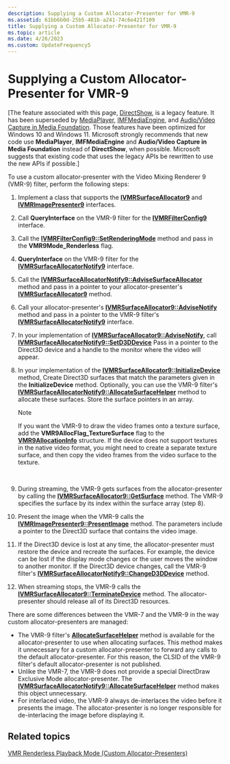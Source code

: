 ```yaml
---
description: Supplying a Custom Allocator-Presenter for VMR-9
ms.assetid: 61bb6b0d-25b5-481b-a241-74c6e421f109
title: Supplying a Custom Allocator-Presenter for VMR-9
ms.topic: article
ms.date: 4/26/2023
ms.custom: UpdateFrequency5
---
```


# Supplying a Custom Allocator-Presenter for VMR-9

\[The feature associated with this page, [DirectShow](/windows/win32/directshow/directshow), is a legacy feature. It has been superseded by [MediaPlayer](/uwp/api/Windows.Media.Playback.MediaPlayer), [IMFMediaEngine](/windows/win32/api/mfmediaengine/nn-mfmediaengine-imfmediaengine), and [Audio/Video Capture in Media Foundation](windows/win32/medfound/audio-video-capture-in-media-foundation). Those features have been optimized for Windows 10 and Windows 11. Microsoft strongly recommends that new code use **MediaPlayer**, **IMFMediaEngine** and **Audio/Video Capture in Media Foundation** instead of **DirectShow**, when possible. Microsoft suggests that existing code that uses the legacy APIs be rewritten to use the new APIs if possible.\]

To use a custom allocator-presenter with the Video Mixing Renderer 9 (VMR-9) filter, perform the following steps:

1.  Implement a class that supports the [**IVMRSurfaceAllocator9**](/previous-versions/windows/desktop/api/Vmr9/nn-vmr9-ivmrsurfaceallocator9) and [**IVMRImagePresenter9**](/previous-versions/windows/desktop/api/Vmr9/nn-vmr9-ivmrimagepresenter9) interfaces.
2.  Call **QueryInterface** on the VMR-9 filter for the [**IVMRFilterConfig9**](/previous-versions/windows/desktop/api/Vmr9/nn-vmr9-ivmrfilterconfig9) interface.
3.  Call the [**IVMRFilterConfig9::SetRenderingMode**](/previous-versions/windows/desktop/api/Vmr9/nf-vmr9-ivmrfilterconfig9-setrenderingmode) method and pass in the **VMR9Mode\_Renderless** flag.
4.  **QueryInterface** on the VMR-9 filter for the [**IVMRSurfaceAllocatorNotify9**](/previous-versions/windows/desktop/api/Vmr9/nn-vmr9-ivmrsurfaceallocatornotify9) interface.
5.  Call the [**IVMRSurfaceAllocatorNotify9::AdviseSurfaceAllocator**](/previous-versions/windows/desktop/api/Vmr9/nf-vmr9-ivmrsurfaceallocatornotify9-advisesurfaceallocator) method and pass in a pointer to your allocator-presenter's [**IVMRSurfaceAllocator9**](/previous-versions/windows/desktop/api/Vmr9/nn-vmr9-ivmrsurfaceallocator9) method.
6.  Call your allocator-presenter's [**IVMRSurfaceAllocator9::AdviseNotify**](/previous-versions/windows/desktop/api/Vmr9/nf-vmr9-ivmrsurfaceallocator9-advisenotify) method and pass in a pointer to the VMR-9 filter's [**IVMRSurfaceAllocatorNotify9**](/previous-versions/windows/desktop/api/Vmr9/nn-vmr9-ivmrsurfaceallocatornotify9) interface.
7.  In your implementation of [**IVMRSurfaceAllocator9::AdviseNotify**](/previous-versions/windows/desktop/api/Vmr9/nf-vmr9-ivmrsurfaceallocator9-advisenotify), call [**IVMRSurfaceAllocatorNotify9::SetD3DDevice**](/previous-versions/windows/desktop/api/Vmr9/nf-vmr9-ivmrsurfaceallocatornotify9-setd3ddevice) Pass in a pointer to the Direct3D device and a handle to the monitor where the video will appear.
8.  In your implementation of the [**IVMRSurfaceAllocator9::InitializeDevice**](/previous-versions/windows/desktop/api/Vmr9/nf-vmr9-ivmrsurfaceallocator9-initializedevice) method, Create Direct3D surfaces that match the parameters given in the **InitializeDevice** method. Optionally, you can use the VMR-9 filter's [**IVMRSurfaceAllocatorNotify9::AllocateSurfaceHelper**](/previous-versions/windows/desktop/api/Vmr9/nf-vmr9-ivmrsurfaceallocatornotify9-allocatesurfacehelper) method to allocate these surfaces. Store the surface pointers in an array.
    > [!Note]  
    > If you want the VMR-9 to draw the video frames onto a texture surface, add the **VMR9AllocFlag\_TextureSurface** flag to the [**VMR9AllocationInfo**](/previous-versions/windows/desktop/api/Vmr9/ns-vmr9-vmr9allocationinfo) structure. If the device does not support textures in the native video format, you might need to create a separate texture surface, and then copy the video frames from the video surface to the texture.

     

9.  During streaming, the VMR-9 gets surfaces from the allocator-presenter by calling the [**IVMRSurfaceAllocator9::GetSurface**](/previous-versions/windows/desktop/api/Vmr9/nf-vmr9-ivmrsurfaceallocator9-getsurface) method. The VMR-9 specifies the surface by its index within the surface array (step 8).
10. Present the image when the VMR-9 calls the [**IVMRImagePresenter9::PresentImage**](/previous-versions/windows/desktop/api/Vmr9/nf-vmr9-ivmrimagepresenter9-presentimage) method. The parameters include a pointer to the Direct3D surface that contains the video image.
11. If the Direct3D device is lost at any time, the allocator-presenter must restore the device and recreate the surfaces. For example, the device can be lost if the display mode changes or the user moves the window to another monitor. If the Direct3D device changes, call the VMR-9 filter's [**IVMRSurfaceAllocatorNotify9::ChangeD3DDevice**](/previous-versions/windows/desktop/api/Vmr9/nf-vmr9-ivmrsurfaceallocatornotify9-changed3ddevice) method.
12. When streaming stops, the VMR-9 calls the [**IVMRSurfaceAllocator9::TerminateDevice**](/previous-versions/windows/desktop/api/Vmr9/nf-vmr9-ivmrsurfaceallocator9-terminatedevice) method. The allocator-presenter should release all of its Direct3D resources.

There are some differences between the VMR-7 and the VMR-9 in the way custom allocator-presenters are managed:

-   The VMR-9 filter's [**AllocateSurfaceHelper**](/previous-versions/windows/desktop/api/Vmr9/nf-vmr9-ivmrsurfaceallocatornotify9-allocatesurfacehelper) method is available for the allocator-presenter to use when allocating surfaces. This method makes it unnecessary for a custom allocator-presenter to forward any calls to the default allocator-presenter. For this reason, the CLSID of the VMR-9 filter's default allocator-presenter is not published.
-   Unlike the VMR-7, the VMR-9 does not provide a special DirectDraw Exclusive Mode allocator-presenter. The [**IVMRSurfaceAllocatorNotify9::AllocateSurfaceHelper**](/previous-versions/windows/desktop/api/Vmr9/nf-vmr9-ivmrsurfaceallocatornotify9-allocatesurfacehelper) method makes this object unnecessary.
-   For interlaced video, the VMR-9 always de-interlaces the video before it presents the image. The allocator-presenter is no longer responsible for de-interlacing the image before displaying it.

## Related topics

<dl> <dt>

[VMR Renderless Playback Mode (Custom Allocator-Presenters)](vmr-renderless-playback-mode--custom-allocator-presenters.md)
</dt> </dl>

 

 



